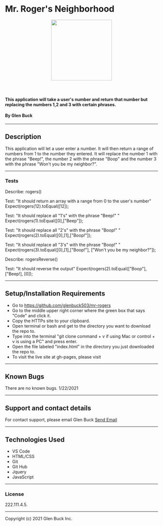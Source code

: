 # Mr. Roger's Neighborhood

<div align="center">
<img src="https://github.com/glenbuck503.png" width="200px" height="auto" >
</div>
<br>
<br>

#### This application will take a user's number and return that number but replacing the numbers 1,2 and 3 with certain phrases.

#### By Glen Buck

<hr>

## Description

This application will let a user enter a number. It will then return a range of numbers from 1 to the number they entered. It will replace the number 1 with the phrase "Beep!", the number 2 with the phrase "Boop" and the number 3 with the phrase "Won't you be my neighbor?".

<hr>

### Tests

Describe: rogers()

Test: "It should return an array with a range from 0 to the user's number"
Expect(rogers(12).toEqual([12]);

Test: "It should replace all "1's" with the phrase "Beep!" "
Expect(rogers(1).toEqual([0],["Beep"]);

Test: "It should replace all "2's" with the phrase "Boop!" "
Expect(rogers(2).toEqual([0],[1],["Boop!"]);

Test: "It should replace all "3's" with the phrase "Boop!" "
Expect(rogers(3).toEqual([0],[1],["Boop!"], ["Won't you be my neighbor?"]);

Describe: rogersReverse()

Test: "It should reverse the output"
Expect(rogers(2).toEqual(["Boop"], ["Beep!], [0]);

<hr>

## Setup/Installation Requirements

- Go to https://github.com/glenbuck503/mr-rogers
- Go to the middle upper right corner where the green box that says "Code" and click it.
- Copy the HTTPs site to your clipboard.
- Open terminal or bash and get to the directory you want to download the repo to.
- Type into the terminal "git clone command + v if using Mac or control + v is using a PC" and press enter.
- Open the file labeled "index.html" in the directory you just downloaded the repo to.
- To visit the live site at gh-pages, please visit 
<hr>

## Known Bugs

There are no known bugs. 1/22/2021

<hr>

## Support and contact details

For contact support, please email Glen Buck <a href = "mailto: glenbuck@gamil.com">Send Email</a>

<hr>

## Technologies Used

- VS Code
- HTML/CSS
- Git
- Git Hub
- Jquery
- JavaScript
<hr>

### License

222.111.4.5.

<hr>

Copyright (c) 2021 Glen Buck Inc.
